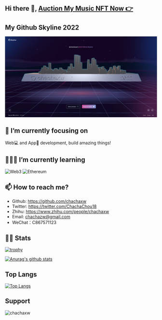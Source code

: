 ## Hi there 👋, [Auction My Music NFT Now 👉](https://www.bakeryswap.org/#/exchange/new-artworks/artworkInfo/16567/1/1)

<!--
**chachaxw/chachaxw** is a ✨ _special_ ✨ repository because its `README.md` (this file) appears on your GitHub profile.

Here are some ideas to get you started:

- 🔭 I’m currently working on ...
- 🌱 I’m currently learning ...
- 👯 I’m looking to collaborate on ...
- 🤔 I’m looking for help with ...
- 💬 Ask me about ...
- 📫 How to reach me: ...
- 😄 Pronouns: ...
- ⚡ Fun fact: ...
-->

## My Github Skyline 2022
[![My Github Skyline](My-Github-Skyline-2022.png)](https://skyline.github.com/chachaxw)

## 👀 I’m currently focusing on

Web💻 and App📱 development, build amazing things!

## 🧑🏻‍💻 I’m currently learning

<!-- %23323330 -->
![Web3](https://img.shields.io/badge/web3-%23EAEAEA.svg?&style=for-the-badge&logo=web3dotjs&logoColor=%23F16822)
![Ethereum](https://img.shields.io/badge/ethereum-%23EAEAEA.svg?&style=for-the-badge&logo=solidity&logoColor=%233C3C3D)

## 📫 How to reach me?

- Github: https://github.com/chachaxw
- Twitter: https://twitter.com/ChachaChou18
- Zhihu: https://www.zhihu.com/people/chachaxw
- Email: chachazw@gmail.com
- WeChat：C867571123

## 💁🏻 Stats

[![trophy](https://github-profile-trophy.vercel.app/?username=chachaxw&column=4&margin-w=16&margin-h=16)](https://github.com/ryo-ma/github-profile-trophy)

[![Anurag's github stats](https://github-readme-stats.vercel.app/api?username=chachaxw&count_private=true&show_icons=true&theme=onedark)](https://github.com/anuraghazra/github-readme-stats)

## Top Langs
[![Top Langs](https://github-readme-stats.vercel.app/api/top-langs/?username=chachaxw&layout=compact)](https://github.com/anuraghazra/github-readme-stats)

## Support

<a href="https://www.buymeacoffee.com/chachaxw" rel="nofollow"><img align="left" height="50" width="210" alt="chachaxw" src="https://cdn.buymeacoffee.com/buttons/v2/default-yellow.png" style="max-width: 100%;"></a>

